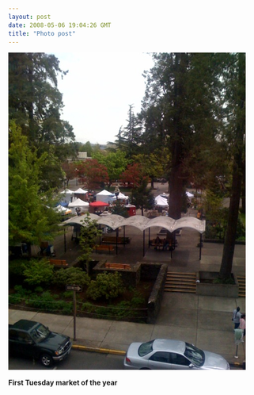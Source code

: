 ```yaml
---
layout: post
date: 2008-05-06 19:04:26 GMT
title: "Photo post"
---
```

![travisj](/images/678b6f081963c22bfd46a0e6194b5f88b13528bc13b5f6c3c1fd8cd2630b1c00.jpg)

<b>First Tuesday market of the year</b>